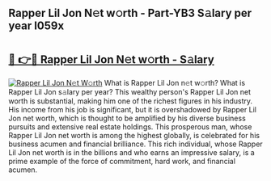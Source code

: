 ## Rapper Lil Jon N𝚎t w𝚘rth - Part-YB3 S𝚊lary per year I059x

# <h2><a href="http://gc2ib1.nevu.top/?p=Rapper+Lil+Jon">🔗 👉🔴 Rapper Lil Jon N𝚎t w𝚘rth - S𝚊lary</a></h2>

[![Rapper Lil Jon N𝚎t W𝚘rth](https://i.imgur.com/Oavwk0R.jpeg)](http://gc2ib1.nevu.top/?p=Rapper+Lil+Jon)
What is Rapper Lil Jon n𝚎t w𝚘rth? What is Rapper Lil Jon s𝚊lary per year?
This wealthy person's Rapper Lil Jon net worth is substantial, making him one of the richest figures in his industry. His income from his job is significant, but it is overshadowed by Rapper Lil Jon net worth, which is thought to be amplified by his diverse business pursuits and extensive real estate holdings. This prosperous man, whose Rapper Lil Jon net worth is among the highest globally, is celebrated for his business acumen and financial brilliance. This rich individual, whose Rapper Lil Jon net worth is in the billions and who earns an impressive salary, is a prime example of the force of commitment, hard work, and financial acumen.
